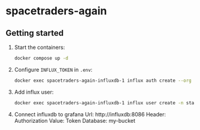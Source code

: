 # spacetraders-again

## Getting started

1. Start the containers:

   ```bash
   docker compose up -d
   ```

2. Configure `INFLUX_TOKEN` in `.env`:

   ```bash
   docker exec spacetraders-again-influxdb-1 influx auth create --org my-org --all-access
   ```

3. Add influx user:

   ```bash
   docker exec spacetraders-again-influxdb-1 influx user create -n staff0rd -p mypassword -o my-org
   ```

4. Connect influxdb to grafana
   Url: http://influxdb:8086
   Header: Authorization
   Value: Token <token>
   Database: my-bucket
